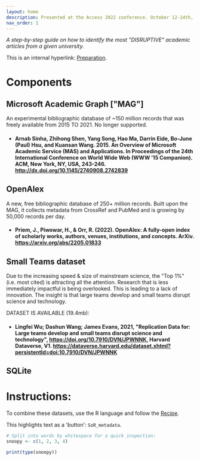 ```yaml
---
layout: home
description: Presented at the Access 2022 conference. October 12-14th, 2022: Carleton University, Ottawa.
nav_order: 1
---
```


*A step-by-step guide on how to identify the most "DISRUPTIVE" academic articles from a given university.*

This is an internal hyperlink: [Preparation](preparation).

# Components

## Microsoft Academic Graph ["MAG"]
An experimental bibliographic database of ~150 million records that was freely available from 2015 TO 2021. No longer supported. 

- #### Arnab Sinha, Zhihong Shen, Yang Song, Hao Ma, Darrin Eide, Bo-June (Paul) Hsu, and Kuansan Wang. 2015. An Overview of Microsoft Academic Service (MAS) and Applications. In Proceedings of the 24th International Conference on World Wide Web (WWW ’15 Companion). ACM, New York, NY, USA, 243-246. http://dx.doi.org/10.1145/2740908.2742839


## OpenAlex
A new, free bibliographic database of 250+ million records. Built upon the MAG, it collects metadata from CrossRef and PubMed and is growing by 50,000 records per day.

- #### Priem, J., Piwowar, H., & Orr, R. (2022). OpenAlex: A fully-open index of scholarly works, authors, venues, institutions, and concepts. ArXiv. https://arxiv.org/abs/2205.01833


## Small Teams dataset

Due to the increasing speed & size of mainstream science, the "Top 1%" (i.e. most cited) is attracting all the attention. Research that is less immediately impactful is being overlooked.  This is leading to a lack of innovation. The insight is that large teams develop and small teams disrupt science and technology.

DATASET IS AVAILABLE (19.4mb):
- #### Lingfei Wu; Dashun Wang; James Evans, 2021, "Replication Data for: Large teams develop and small teams disrupt science and technology", https://doi.org/10.7910/DVN/JPWNNK, Harvard Dataverse, V1. https://dataverse.harvard.edu/dataset.xhtml?persistentId=doi:10.7910/DVN/JPWNNK


## SQLite


# Instructions:
To combine these datasets, use the R language and follow the [Recipe](recipe.md). 

This highlights text as a 'button': `SoR_metadata`.


```r
# Split into words by whitespace for a quick inspection:
snoopy <- c(1, 2, 3, 4)

print(type(snoopy))
```
